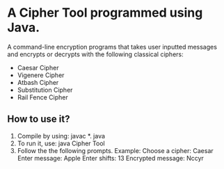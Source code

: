 # A Cipher Tool programmed using Java.

A command-line encryption programs that takes user inputted messages and encrypts or decrypts with the following classical ciphers: 
- Caesar Cipher
- Vigenere Cipher
- Atbash Cipher
- Substitution Cipher
- Rail Fence Cipher

## How to use it?

1. Compile by using: javac *. java
2. To run it, use: java Cipher Tool
3. Follow the the following prompts.
    Example: Choose a cipher: Caesar
             Enter message: Apple
             Enter shifts: 13
             Encrypted message: Nccyr